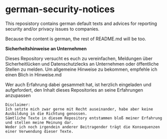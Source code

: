 # german-security-notices
This reposistory contains german default texts and advices for reporting security and/or privacy issues to companies.

Because the content is german, the rest of README.md will be too.

**Sicherheitshinweise an Unternehmen**

Dieses Repository versucht es euch zu vereinfachen, Meldungen über Sicherheitlücken und Datenschutzlecks an Unternehmen oder öffentliche Stellen zu melden.
Um allgemeine Hinweise zu bekommen, empfehle ich einen Blich in Hinweise.md

Wer auch Erfahrung dabei gesammelt hat, ist herzlich eingeladen und aufgefordert, den Inhalt dieses Repositories an seine Erfahrungen anzupassen

```
Disclaimer:
Ich setzte mich zwar gerne mit Recht auseinander, habe aber keine Ausbildung in die Richtung genossen.
Sämtliche Texte in diesem Repository entstammen bloß meiner Erfahrung und stellen meine Meinung dar.
Weder ich noch irgendein anderer Beitragender trägt die Konsequenzen einer Verwendung dieser Texte.
```
